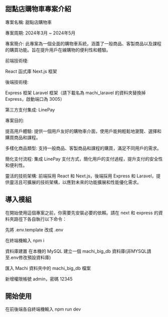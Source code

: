 ## 甜點店購物車專案介紹
專案名稱: 甜點店購物車

專案周期: 2024年3月 ~ 2024年5月

專案簡介:
此專案為一個全面的購物車系統，涵蓋了一般商品、客製商品以及課程的購買功能。旨在提升用戶在線購物的便利性和體驗。

前端技術棧:

React 函式庫
Next.js 框架

後端技術棧:

Express 框架
Laravel 框架（請下載名為 machi_laravel 的資料夾替換掉 Express，啟動端口為 3005）

第三方支付集成:
LinePay

專案目的:

提高用戶體驗: 提供一個用戶友好的購物車介面，使用戶能夠輕鬆地瀏覽、選擇和購買商品和課程。

多樣化商品類型: 支持一般商品、客製商品和課程的購買，滿足不同用戶的需求。

簡化支付流程: 集成 LinePay 支付方式，簡化用戶的支付過程，提升支付的安全性和便利性。

靈活的技術架構: 前端採用 React 和 Next.js，後端採用 Express 和 Laravel，提供靈活且可擴展的技術架構，以應對未來的功能擴展和性能優化需求。

## 導入模組
在開始使用這個專案之前，你需要先安裝必要的依賴。請在 next 和 express 的資料夾路徑下各自執行以下命令：

先將 .env.template 改成 .env

在終端機輸入 npm i

資料庫建置
在本機的 MySQL 建立一個 machi_big_db 資料庫(非MYSQL請至.env修改預設資料庫)

匯入 Machi 資料夾中的 machi_big_db 檔案

新增權限帳號 admin，密碼 12345

## 開始使用
在前後端各自終端機輸入 npm run dev

